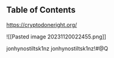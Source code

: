 ## Table of Contents


https://cryptodoneright.org/

![[Pasted image 20231120022455.png]]

jonhynostiltsk1nz
jonhynostiltsk1nz!#@Q